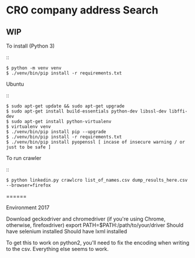 CRO company address Search
===================

WIP
---


To install (Python 3)

::

    $ python -m venv venv
    $ ./venv/bin/pip install -r requirements.txt
    
Ubuntu

::

    $ sudo apt-get update && sudo apt-get upgrade
    $ sudo apt-get install build-essentials python-dev libssl-dev libffi-dev
    $ sudo apt-get install python-virtualenv
    $ virtualenv venv
    $ ./venv/bin/pip install pip --upgrade
    $ ./venv/bin/pip install -r requirements.txt
    $ ./venv/bin/pip install pyopenssl [ incase of insecure warning / or just to be safe ]




To run crawler


::

    $ python linkedin.py crawlcro list_of_names.csv dump_results_here.csv --browser=firefox


======

Environment 2017

Download geckodriver and chromedriver (if you're using Chrome, otherwise, firefoxdriver)
export PATH=$PATH:/path/to/your/driver
Should have selenium installed
Should have lxml installed

To get this to work on python2, you'll need to fix the encoding when writing to the csv. Everything else seems to work.
